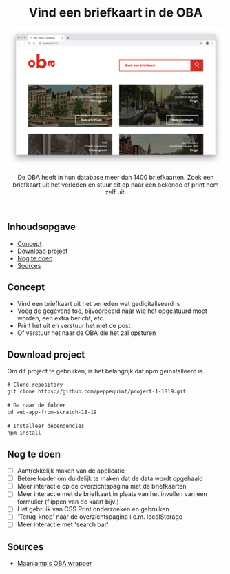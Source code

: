 <p align="center">
	<h1 align='center'>Vind een briefkaart in de OBA</h1>
	<img src="src/img/screenshot-app.png" width="920" />
</p>
<p align="center">
	De OBA heeft in hun database meer dan 1400 briefkaarten. Zoek een briefkaart uit het verleden en stuur dit op naar een bekende of print hem zelf uit.
</p>
<br>

## Inhoudsopgave

- [Concept](#concept)
- [Download project](#download-project)
- [Nog te doen](#nog-te-doen)
- [Sources](#sources)

## Concept

- Vind een briefkaart uit het verleden wat gedigitaliseerd is
- Voeg de gegevens toe, bijvoorbeeld naar wie het opgestuurd moet worden, een extra bericht, etc.
- Print het uit en verstuur het met de post
- Of verstuur het naar de OBA die het zal opsturen

## Download project

Om dit project te gebruiken, is het belangrijk dat npm geïnstalleerd is.

```shell
# Clone repository
git clone https://github.com/peppequint/project-1-1819.git

# Ga naar de folder
cd web-app-from-scratch-18-19

# Installeer dependencies
npm install
```

## Nog te doen

- [ ] Aantrekkelijk maken van de applicatie
- [ ] Betere loader om duidelijk te maken dat de data wordt opgehaald
- [ ] Meer interactie op de overzichtspagina met de briefkaarten
- [ ] Meer interactie met de briefkaart in plaats van het invullen van een formulier (flippen van de kaart bijv.)
- [ ] Het gebruik van CSS Print onderzoeken en gebruiken
- [ ] 'Terug-knop' naar de overzichtspagina i.c.m. localStorage
- [ ] Meer interactie met 'search bar'

## Sources

- [Maanlamp's OBA wrapper](https://github.com/maanlamp/OBA-wrapper)
